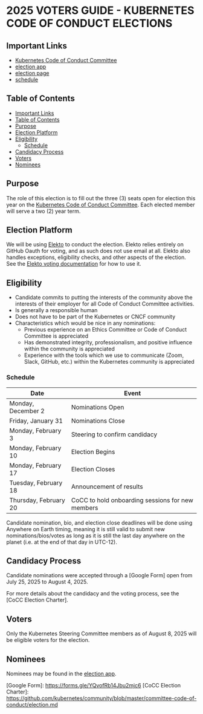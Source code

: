 # 2025 VOTERS GUIDE - KUBERNETES CODE OF CONDUCT ELECTIONS

## Important Links

- [Kubernetes Code of Conduct Committee]
- [election app]
- [election page]
- [schedule](#schedule)

## Table of Contents

- [Important Links](#important-links)
- [Table of Contents](#table-of-contents)
- [Purpose](#purpose)
- [Election Platform](#election-platform)
- [Eligibility](#eligibility)
  - [Schedule](#schedule)
- [Candidacy Process](#candidacy-process)
- [Voters](#voters)
- [Nominees](#nominees)

## Purpose

The role of this election is to fill out the three (3) seats open for election
this year on the [Kubernetes Code of Conduct Committee]. Each elected
member will serve a two (2) year term.

<!-- TODO(cocc): Add blurb about election timing -->

## Election Platform

We will be using [Elekto] to conduct the election. Elekto relies entirely on GitHub Oauth for
voting, and as such does not use email at all. Elekto also handles exceptions,
eligibility checks, and other aspects of the election. See the [Elekto voting documentation]
for how to use it.

## Eligibility

- Candidate commits to putting the interests of the community above the interests of their employer for all Code of Conduct Committee activities.
- Is generally a responsible human
- Does not have to be part of the Kubernetes or CNCF community
- Characteristics which would be nice in any nominations:
  - Previous experience on an Ethics Committee or Code of Conduct Committee is appreciated
  - Has demonstrated integrity, professionalism, and positive influence within the community is appreciated
  - Experience with the tools which we use to communicate (Zoom, Slack, GitHub, etc.) within the Kubernetes community is appreciated

### Schedule

<!-- TODO(cocc): Fix election dates -->
| Date | Event |
| --- | --- |
| Monday, December 2 | Nominations Open |
| Friday, January 31 | Nominations Close |
| Monday, February 3 | Steering to confirm candidacy |
| Monday, February 10 | Election Begins |
| Monday, February 17 | Election Closes |
| Tuesday, February 18 | Announcement of results |
| Thursday, February 20 | CoCC to hold onboarding sessions for new members |

Candidate nomination, bio, and election close deadlines will be done using Anywhere on Earth timing, meaning it is still valid to submit new nominations/bios/votes as long as it is still the last day anywhere on the planet (i.e. at the end of that day in UTC-12).

## Candidacy Process

<!-- TODO(cocc): Fix election dates -->
Candidate nominations were accepted through a [Google Form] open from July 25, 2025 to August 4, 2025.

For more details about the candidacy and the voting process, see the [CoCC Election Charter].

## Voters

<!-- TODO(cocc): Fix election dates -->
Only the Kubernetes Steering Committee members as of August 8, 2025 will be eligible voters for the election.

## Nominees

Nominees may be found in the [election app].

[Kubernetes Code of Conduct Committee]: https://github.com/kubernetes/community/blob/master/committee-code-of-conduct
[election app]: https://elections.k8s.io
[election page]: https://elections.k8s.io/app/elections/code-of-conduct---2025
[Elekto]: https://elekto.dev
[Elekto voting documentation]: https://elekto.dev/docs/voting/
[Google Form]: https://forms.gle/YQvofRb14Jbu2mjc6 <!-- TODO(cocc): Generate new candidate submission form -->
[CoCC Election Charter]: https://github.com/kubernetes/community/blob/master/committee-code-of-conduct/election.md
